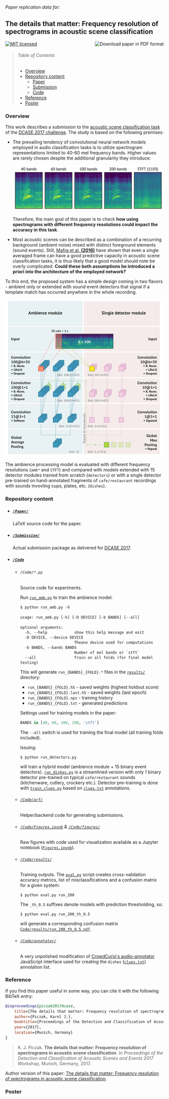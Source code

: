 
###### *Paper replication data for:*

## The details that matter: Frequency resolution of spectrograms in acoustic scene classification

<a href="http://karol.piczak.com/papers/Piczak2017-DCASE.pdf"><img src="https://img.shields.io/badge/download%20paper-PDF-ff69b4.svg" alt="Download paper in PDF format" title="Download paper in PDF format" align="right" /></a>

<a href="LICENSE"><img src="https://img.shields.io/badge/license-MIT-blue.svg" alt="MIT licensed" title="MIT licensed" /></a>

> ###### Table of Contents
>
>  * [Overview](#overview)
>  * [Repository content](#repository-content)
>       * [Paper](#paper)
>       * [Submission](#submission)
>       * [Code](#code)
>  * [Reference](#reference)
>  * [Poster](#poster)

### Overview

This work describes a submission to the [acoustic scene classification task](www.cs.tut.fi/sgn/arg/dcase2017/challenge/task-acoustic-scene-classification) of the [DCASE 2017 challenge](cs.tut.fi/sgn/arg/dcase2017/). The study is based on the following premises:

- The prevailing tendency of convolutional neural network models employed in audio classification tasks is to utilize spectrogram representations limited to 40-60 mel frequency bands. Higher values are rarely chosen despite the additional granularity they introduce:

    ![Comparison of spectrograms with different frequency resolutions](_images/spectrograms.gif)
    
    Therefore, the main goal of this paper is to check **how using spectrograms with different frequency resolutions could impact the accuracy in this task**.

- Most acoustic scenes can be described as a combination of a recurring background (ambient noise) mixed with distinct foreground elements (sound events). Still, [Mafra et al. **(2016)**](https://www.cs.tut.fi/sgn/arg/dcase2016/documents/workshop/SenaMafra-DCASE2016workshop.pdf) have shown that even a single averaged frame can have a good predictive capacity in acoustic scene classification tasks, it is thus likely that a good model should note be overly complicated. **Could these both assumptions be introduced a priori into the architecture of the employed network?**

To this end, the proposed system has a simple design coming in two flavors - ambient only or extended with sound event detectors that signal if a template match has occurred anywhere in the whole recording.

![Model structure](_images/model.gif)

The ambience processing model is evaluated with different frequency resolutions (`amb*` and `STFT`) and compared with models extended with 15 detector modules trained from scratch (`detectors`) or with a single detector pre-trained on hand-annotated fragments of `cafe/restaurant` recordings with sounds invovling cups, plates, etc. (`dishes`).

### Repository content

- ##### [`/Paper/`](/Paper)

    LaTeX source code for the paper.

- ##### [`/Submission/`](/Submission/)

    Actual submission package as delivered for [DCASE 2017](http://www.cs.tut.fi/sgn/arg/dcase2017/challenge/submission).

- ##### [`/Code`](/Code/)

    -   ###### `/Code/*.py`

        Source code for experiments.

        Run [`run_amb.py`](Code/run_amb.py) to train the ambience model:

        ```
        $ python run_amb.py -h

        usage: run_amb.py [-h] [-D DEVICE] [-b BANDS] [--all]

        optional arguments:
          -h, --help            show this help message and exit
          -D DEVICE, --device DEVICE
                                Theano device used for computations
          -b BANDS, --bands BANDS
                                Number of mel bands or `stft`
          --all                 Train on all folds (for final model testing)
        ```

        This will generate `run_{BANDS}_{FOLD}.*` files in the [`results/`](Code/results/) directory:

        - `run_{BANDS}_{FOLD}.h5` - saved weights (highest holdout score)
        - `run_{BANDS}_{FOLD}.last.h5` - saved weights (last epoch)
        - `run_{BANDS}_{FOLD}.npz` - training history
        - `run_{BANDS}_{FOLD}.txt` - generated predictions

        Settings used for training models in the paper:

        ```python
        BANDS in [40, 60, 100, 200, 'stft']
        ```

        The `--all` switch is used for training the final model (all training folds included).

        Issuing:

        ```shell
        $ python run_detectors.py
        ```

        will train a hybrid model (ambience module + 15 binary event detectors). [`run_dishes.py`](Code/run_dishes.py) is
        a streamlined version with only 1 binary detector pre-trained on typical `cafe/restaurant` sounds
        (kitchenware, cutlery, crockery etc.). Detector pre-training is done with [`train_clues.py`](Code/train_clues.py) based on [`clues.txt`](Code/clues.txt) annotations.

    - ###### [`/Code/arf/`](/Code/arf/)

        Helper/backend code for generating submissions.

    - ###### [`/Code/Figures.ipynb`](/Code/Figures.ipynb) & [`/Code/figures/`](/Code/figures/)

        Raw figures with code used for visualization available as a Jupyter notebook ([`Figures.ipynb`](Code/Figures.ipynb)).

    - ###### [`/Code/results/`](/Code/results/)

        Training outputs. The [`eval.py`](Code/eval.py) script creates cross-validation accuracy metrics, list of misclassifications
        and a confusion matrix for a given system:

        ```
        $ python eval.py run_200
        ```

        The `_th_0.5` suffixes denote models with prediction thresholding, so:

        ```
        $ python eval.py run_200_th_0.5
        ```

        will generate a corresponding confusion matrix [`Code/results/run_200_th_0.5.pdf`](Code/results/run_200_th_0.5.pdf).

    - ###### [`/Code/annotator/`](/Code/annotator/)

        A very unpolished modification of [CrowdCurio's audio-annotator](https://github.com/CrowdCurio/audio-annotator) JavaScript interface used for creating the `dishes` ([`clues.txt`](Code/clues.txt)) annotation list.

### Reference

If you find this paper useful in some way, you can cite it with the following BibTeX entry:

```bibtex
@inproceedings{piczak2017dcase,
    title={The details that matter: Frequency resolution of spectrograms in acoustic scene classification},
    author={Piczak, Karol J.},
    booktitle={Proceedings of the Detection and Classification of Acoustic Scenes and Events 2017 Workshop},
    year={2017},
    location={Munich, Germany}
}
```

> K. J. Piczak. **The details that matter: Frequency resolution of spectrograms in acoustic scene classification**. In *Proceedings of the Detection and Classification of Acoustic Scenes and Events 2017 Workshop*, Munich, Germany, 2017.

Author version of this paper: [The details that matter: Frequency resolution of spectrograms in acoustic scene classification](http://karol.piczak.com/papers/Piczak2017-DCASE.pdf).

### Poster

